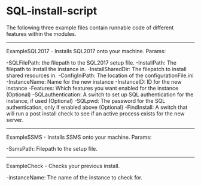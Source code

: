 # SQL-install-script

The following three example files contain runnable code of different features within the modules.

---
ExampleSQL2017 - Installs SQL2017 onto your machine. Params:

-SQLFilePath: the filepath to the SQL2017 setup file.
-InstallPath: The filepath to install the instance in.
-InstallSharedDir: The filepatch to install shared resources in.
-ConfigIniPath: The location of the configurationFile.ini
-InstanceName: Name for the new instance
-InstanceID: ID for the new instance
-Features: Which features you want enabled for the instance
(Optional) -SQLauthentication: A switch to set up SQL authentication for the instance, if used
(Optional) -SQLpwd: The password for the SQL authentication, only if enabled above
(Optional) -FindInstall: A switch that will run a post install check to see if an active process exists for the new server.

---
ExampleSSMS - Installs SSMS onto your machine. Params:

-SsmsPath: Filepath to the setup file.
 
--- 
ExampleCheck - Checks your previous install.

-instanceName: The name of the instance to check for.
